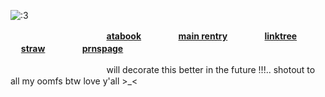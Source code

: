 
  
![:3](https://64.media.tumblr.com/48b302870f75127efe114dff59ba5adf/77a0e572a57d748e-8a/s1280x1920/b7fc9509ba3c9241f22d3d8cece5e8638ebbade7.jpg)

 ㅤㅤㅤㅤ  ㅤㅤㅤㅤ  ㅤㅤㅤ [**atabook**](https://psycho100.atabook.org/) ㅤㅤㅤㅤ  [**main rentry**](https://rentry.co/MALIPO-KINICH) ㅤㅤㅤㅤ  [**linktree**](https://linktr.ee/ivancure) ㅤㅤㅤㅤ  [**straw**](https://tzukasatenma.straw.page/) ㅤㅤㅤㅤ  [**prnspage**](https://en.pronouns.page/@vidyadhara)
 
  ㅤㅤㅤㅤ  ㅤㅤㅤㅤ  ㅤㅤㅤ will decorate this better in the future !!!.. shotout to all my oomfs btw love y'all >_<

 ㅤㅤㅤㅤ  ㅤㅤㅤㅤ  ㅤㅤㅤ 
  ㅤㅤㅤㅤ  ㅤㅤㅤㅤ  ㅤㅤㅤ 
   ㅤㅤㅤㅤ  ㅤㅤㅤㅤ  ㅤㅤㅤ 
    ㅤㅤㅤㅤ  ㅤㅤㅤㅤ  ㅤㅤㅤ 
    
